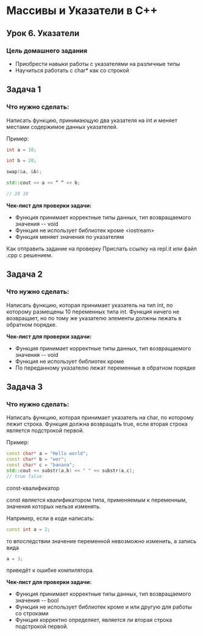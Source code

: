 # Массивы и Указатели в C++
## Урок 6. Указатели

### Цель домашнего задания
* Приобрести навыки работы с указателями на различные типы
* Научиться работать с char* как со строкой

## Задача 1

### Что нужно сделать:
Написать функцию, принимающую два указателя на int и меняет местами содержимое данных указателей.

Пример:
```cpp
int a = 10;

int b = 20;

swap(&a, &b);

std::cout << a << “ “ << b;

// 20 10
```

**Чек-лист для проверки задачи:**
* Функция принимает корректные типы данных, тип возвращаемого значения -- void
* Функция не использует библиотек кроме \<iostream\> 
* Функция меняет значения по указателям

Как отправить задание на проверку
Прислать ссылку на repl.it или файл .срр с решением.

## Задача 2

### Что нужно сделать:
Написать функцию, которая принимает указатель на тип int, по которому размещены 10 переменных типа int. Функция ничего не возвращает, но по тому же указателю элементы должны лежать в обратном порядке.

**Чек-лист для проверки задачи:**
* Функция принимает корректные типы данных, тип возвращаемого значения -- void
* Функция не использует библиотек кроме <iostream>
* По переданному указателю лежат переменные в обратном порядке


## Задача 3

### Что нужно сделать:
Написать функцию, которая принимает указатель на char, по которому лежит строка.
Функция должна возвращать true, если вторая строка является подстрокой первой.

Пример:
```cpp
const char* a = "Hello world";
const char* b = "wor";
const char* c = "banana";
std::cout << substr(a,b) << " " << substr(a,c);
// true false
```

const-квалификатор

const является квалификатором типа, применяемым к переменным, значения которых нельзя изменять.

Например, если в коде написать:
```cpp
const int a = 2;
```

то впоследствии значение переменной невозможно изменить, а запись вида

```cpp
a = 3;
```

приведёт к ошибке компилятора.

**Чек-лист для проверки задачи:**
* Функция принимает корректные типы данных, тип возвращаемого значения -- bool
* Функция не использует библиотек кроме <iostream> и <cstring> или другую для работы со строками
* Функция корректно определяет, является ли вторая строка подстрокой первой.
